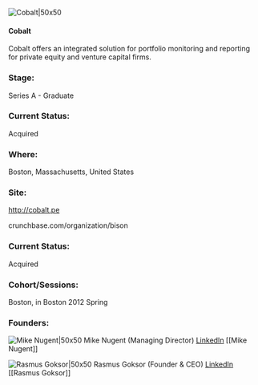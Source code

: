 

![Cobalt|50x50](https://apimg.techstars.com/connect/images/image_files/5425b1533fb92c4597000007/original/bison.png)

#### Cobalt
Cobalt offers an integrated solution for portfolio monitoring and reporting for private equity and venture capital firms.

### Stage: 
Series A - Graduate 

### Current Status: 
Acquired

### Where:
Boston, Massachusetts, United States

### Site:
http://cobalt.pe



crunchbase.com/organization/bison

### Current Status: 
Acquired

### Cohort/Sessions: 
Boston, in Boston 2012 Spring

### Founders: 

![Mike Nugent|50x50](https://s3.amazonaws.com/photos.angel.co/users/52784-medium_jpg?1364510435) Mike Nugent (Managing Director) [LinkedIn](https://linkedin.com/in/minugent) [[Mike Nugent]]

![Rasmus Goksor|50x50](https://s3.amazonaws.com/photos.angel.co/users/110489-medium_jpg?1344974346) Rasmus Goksor (Founder & CEO) [LinkedIn](https://linkedin.com/in/rasmusgoksor) [[Rasmus Goksor]]


